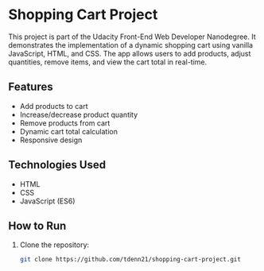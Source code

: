 # Shopping Cart Project

This project is part of the Udacity Front-End Web Developer Nanodegree. It demonstrates the implementation of a dynamic shopping cart using vanilla JavaScript, HTML, and CSS. The app allows users to add products, adjust quantities, remove items, and view the cart total in real-time.

## Features

- Add products to cart
- Increase/decrease product quantity
- Remove products from cart
- Dynamic cart total calculation
- Responsive design

## Technologies Used

- HTML
- CSS
- JavaScript (ES6)

## How to Run

1. Clone the repository:
   ```bash
   git clone https://github.com/tdenn21/shopping-cart-project.git
